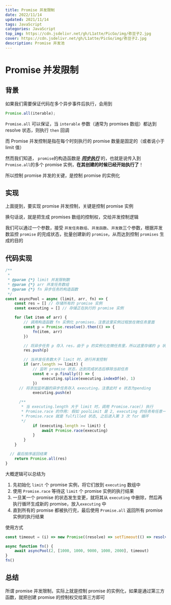 ```yaml
---
title: Promise 并发限制
date: 2022/11/14
updated: 2021/11/14
tags: JavaScript
categories: JavaScript
top_img: https://cdn.jsdelivr.net/gh/L1atte/PicGo/img/弥豆子2.jpg
cover: https://cdn.jsdelivr.net/gh/L1atte/PicGo/img/弥豆子2.jpg
description: Promise 并发池
---
```


# Promise 并发限制

## 背景

如果我们需要保证代码在多个异步事件后执行，会用到

```javascript
Promise.all(iterable);
```

`Promise.all` 可以保证，当 `interable` 参数（通常为 promises 数组）都达到 resolve 状态，则执行 `then` 回调

而 Promise 并发控制是指在每个时刻执行的 promise 数量是固定的（或者说小于 limit 值）

然而我们知道， `promise`的构造函数是  **<u>*同步执行*</u>**  的，也就是说传入到 `Promise.all`的多个 promise 实例，**在其创建的时候已经开始执行了**！

所以控制 promise 并发的关键，是控制 promise 的实例化

## 实现

上面提到，要实现 promise 并发控制，关键是控制 promise 实例

换句话说，就是把生成 promises 数组的控制权，交给并发控制逻辑

我们可以通过一个参数，接受 `并发任务数组`、`并发函数`、`并发数`三个参数，根据并发数监控 `promise` 的完成状态，批量创建新的 `promise`，从而达到控制 `promises` 生成的目的

## 代码实现

```javascript
/**
 *
 * @param {*} limit 并发限制数
 * @param {*} arr 并发任务数组
 * @param {*} fn 异步任务的构造函数
 */
const asyncPool = async (limit, arr, fn) => {
	const res = [] // 存储所有的 promise 实例
	const executing = [] // 存储正在执行的 promise 实例

	for (let item of arr) {
		// 调用构造函数 fn 实例化 promises，注意这里实例过程放在微任务里面
		const p = Promise.resolve().then(() => {
			fn(item, arr)
		})

		// 将异步任务 p 存入 res，由于 p 的实例化在微任务里，所以这里存储的 p 状态是 pending
		res.push(p)

		// 当并发任务数大于 limit 时，进行并发控制
		if (arr.length >= limit) {
			// 监听 promise 状态，达到完成状态后移除当前任务
			const e = p.finally(() => {
				executing.splice(executing.indexOf(e), 1)
			})
      // 将添加监听器的异步任务存入 executing，注意此时 e 状态为pending
			executing.push(e)

      /**
       * 当 executing.length 大于 limit 时，调用 Promise.race() 执行
       * Promise.race 的作用: 假如 poolLimit 是 2, executing 的任务有任意一个被解决,
       * Promise.race 就是 fulfilled 状态, 之后进入第 3 次 for 循环
       */
			if (executing.length >= limit) {
				await Promise.race(executing)
			}
		}
	}

  // 最后按序返回结果
	return Promise.all(res)
}
```



大概逻辑可以总结为

1. 先初始化 `limit` 个 promise 实例，将它们放到 `executing` 数组中
2. 使用 `Promise.race` 等待这 `limit` 个 promise 实例的执行结果
3. 一旦某一个 promise 的状态发生变更，就将其从 `executing` 中删除，然后再执行循环生成新的 promise，放入`executing` 中
4. 直到所有的 promise 都被执行完，最后使用 `Promise.all` 返回所有 promise 实例的执行结果



使用方式

```javascript
const timeout = (i) => new Promise((resolve) => setTimeout(() => resolve(i), i))

async function fn() {
	await asyncPool(2, [1000, 1000, 9000, 1000, 2000], timeout)
}
fn()
```

## 总结

所谓 promise 并发限制，实际上就是控制 promise 的实例化，如果是通过第三方函数，就把创建 promise 的控制权交给第三方即可

